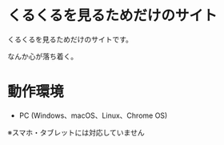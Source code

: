 # くるくるを見るためだけのサイト
くるくるを見るためだけのサイトです。

なんか心が落ち着く。

# 動作環境
- PC (Windows、macOS、Linux、Chrome OS)

※スマホ・タブレットには対応していません
